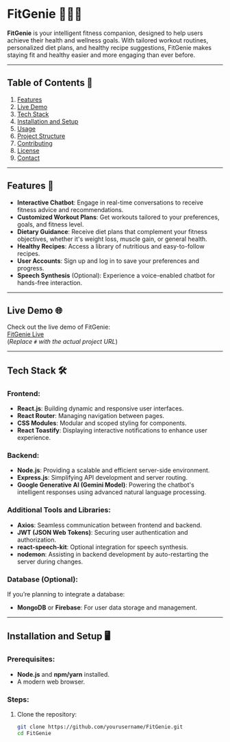 # FitGenie 🏋️‍♀️🥗

**FitGenie** is your intelligent fitness companion, designed to help users achieve their health and wellness goals. With tailored workout routines, personalized diet plans, and healthy recipe suggestions, FitGenie makes staying fit and healthy easier and more engaging than ever before.

---

## Table of Contents 📑
1. [Features](#features)
2. [Live Demo](#live-demo)
3. [Tech Stack](#tech-stack)
4. [Installation and Setup](#installation-and-setup)
5. [Usage](#usage)
6. [Project Structure](#project-structure)
7. [Contributing](#contributing)
8. [License](#license)
9. [Contact](#contact)

---

## Features 🚀

- **Interactive Chatbot**: Engage in real-time conversations to receive fitness advice and recommendations.
- **Customized Workout Plans**: Get workouts tailored to your preferences, goals, and fitness level.
- **Dietary Guidance**: Receive diet plans that complement your fitness objectives, whether it's weight loss, muscle gain, or general health.
- **Healthy Recipes**: Access a library of nutritious and easy-to-follow recipes.
- **User Accounts**: Sign up and log in to save your preferences and progress.
- **Speech Synthesis** (Optional): Experience a voice-enabled chatbot for hands-free interaction.

---

## Live Demo 🌐

Check out the live demo of FitGenie:  
[FitGenie Live](#)  
(*Replace `#` with the actual project URL*)

---

## Tech Stack 🛠️

### Frontend:
- **React.js**: Building dynamic and responsive user interfaces.
- **React Router**: Managing navigation between pages.
- **CSS Modules**: Modular and scoped styling for components.
- **React Toastify**: Displaying interactive notifications to enhance user experience.

### Backend:
- **Node.js**: Providing a scalable and efficient server-side environment.
- **Express.js**: Simplifying API development and server routing.
- **Google Generative AI (Gemini Model)**: Powering the chatbot's intelligent responses using advanced natural language processing.

### Additional Tools and Libraries:
- **Axios**: Seamless communication between frontend and backend.
- **JWT (JSON Web Tokens)**: Securing user authentication and authorization.
- **react-speech-kit**: Optional integration for speech synthesis.
- **nodemon**: Assisting in backend development by auto-restarting the server during changes.

### Database (Optional):
If you’re planning to integrate a database:
- **MongoDB** or **Firebase**: For user data storage and management.

---

## Installation and Setup 🖥️

### Prerequisites:
- **Node.js** and **npm/yarn** installed.
- A modern web browser.

### Steps:
1. Clone the repository:
   ```bash
   git clone https://github.com/yourusername/FitGenie.git
   cd FitGenie
